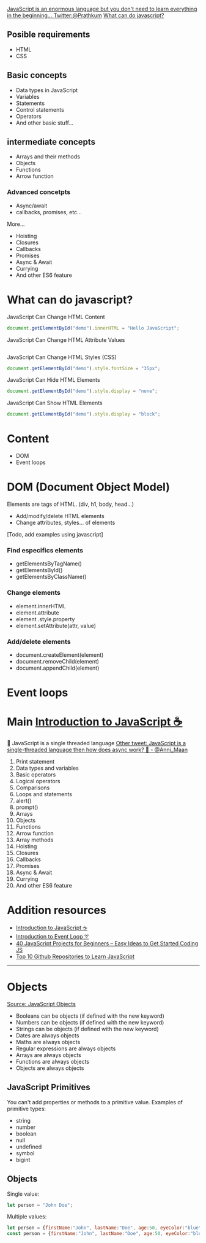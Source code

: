 [JavaScript is an enormous language but you don't need to learn everything in the beginning... Twitter:@Prathkum](https://twitter.com/Prathkum/status/1525186388005617664?s=20&t=PX1ZXDSiqStSP4hb9KRTLQ)
[What can do javascript?](https://www.w3schools.com/js/js_intro.asp)

## Posible requirements
* HTML
* CSS

## Basic concepts
- Data types in JavaScript
- Variables
- Statements
- Control statements
- Operators
- And other basic stuff...

## intermediate concepts
- Arrays and their methods
- Objects
- Functions
- Arrow function

### Advanced concetpts
- Async/await
- callbacks, promises, etc...

More...
- Hoisting
- Closures
- Callbacks
- Promises
- Async & Await
- Currying
- And other ES6 feature

# What can do javascript?
JavaScript Can Change HTML Content
``` javascript
document.getElementById("demo").innerHTML = "Hello JavaScript";
```
JavaScript Can Change HTML Attribute Values
``` javascript

```
JavaScript Can Change HTML Styles (CSS)
``` javascript
document.getElementById("demo").style.fontSize = "35px";
```
JavaScript Can Hide HTML Elements
``` javascript
document.getElementById("demo").style.display = "none";
```
JavaScript Can Show HTML Elements
``` javascript
document.getElementById("demo").style.display = "block";
```
# Content
* DOM
* Event loops

# DOM (Document Object Model)
Elements are tags of HTML. (div, h1, body, head...)
* Add/modify/delete HTML elements
* Change attributes, styles... of elements

[Todo, add examples using javascript]
### Find especifics elements
- getElementsByTagName()
- getElementsById()
- getElementsByClassName()
### Change elements
- element.innerHTML
- element.attribute
- element .style.property
- element.setAttribute(attr, value)

### Add/delete elements
- document.createElement(element)
- document.removeChild(element)
- document.appendChild(element)

# Event loops

# Main [Introduction to JavaScript ☕](https://twitter.com/Prathkum/status/1396103815879929856?s=20&t=PX1ZXDSiqStSP4hb9KRTLQ)
📌 JavaScript is a single threaded language
[Other tweet: JavaScript is a single-threaded language then how does async work? 🚀 - @Anni_Maan](https://twitter.com/Anni_Maan/status/1524980667716706304?s=20&t=YGZ6I-FTLzrhMV7EhRvEHA)
1. Print statement
2. Data types and variables
3. Basic operators
4. Logical operators
5. Comparisons
6. Loops and statements
7. alert() 
8. prompt()
9.  Arrays
10. Objects
11. Functions
12. Arrow function
13. Array methods
14. Hoisting
15. Closures
16. Callbacks
17. Promises
18. Async & Await
19. Currying
20. And other ES6 feature
# Addition resources
  * [Introduction to JavaScript ☕](https://twitter.com/Prathkum/status/1396103815879929856?s=20&t=jawWiazyO88hQOE8cSsjEg)
  * [Introduction to Event Loop ➰](https://twitter.com/Prathkum/status/1401192242937798660?s=20&t=PLCKujhPtZbN7w0phmUdMw)
  * [40 JavaScript Projects for Beginners – Easy Ideas to Get Started Coding JS](https://www.freecodecamp.org/news/javascript-projects-for-beginners/)
  * [Top 10 Github Repositories to Learn JavaScript](https://twitter.com/Eng_khairallah1/status/1525195005438091264?s=20&t=D8rEWTPFjwpZCE8bOTtNog)

---
# Objects
[Source: JavaScript Objects](https://www.w3schools.com/js/js_object_definition.asp)

* Booleans can be objects (if defined with the new keyword)
* Numbers can be objects (if defined with the new keyword)
* Strings can be objects (if defined with the new keyword)
* Dates are always objects
* Maths are always objects
* Regular expressions are always objects
* Arrays are always objects
* Functions are always objects
* Objects are always objects

## JavaScript Primitives
You can't add properties or methods to a primitive value.
Examples of primitive types:
* string
* number
* boolean
* null
* undefined
* symbol
* bigint

## Objects
Single value:
``` javascript
let person = "John Doe";
```
Multiple values:
``` javascript
let person = {firstName:"John", lastName:"Doe", age:50, eyeColor:"blue"};
const person = {firstName:"John", lastName:"Doe", age:50, eyeColor:"blue"};
```